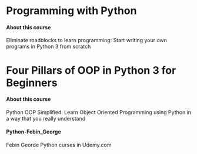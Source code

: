 # Programming with Python

#### About this course
Eliminate roadblocks to learn programming: Start writing your own programs in Python 3 from scratch

# Four Pillars of OOP in Python 3 for Beginners

#### About this course
Python OOP Simplified: Learn Object Oriented Programming using Python in a way that you really understand

#### Python-Febin_George
Febin Georde Python curses in Udemy.com
